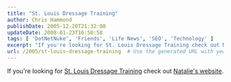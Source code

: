 ```yaml
---
title: "St. Louis Dressage Training"
author: Chris Hammond
publishDate: 2005-12-20T21:32:00
updateDate: 2008-01-23T16:50:58
tags: [ 'DotNetNuke', 'Friends', 'Life News', 'SEO', 'Technology' ]
excerpt: "If you're looking for St. Louis Dressage Training check out Natalie's..."
url: /2005/st-louis-dressage-training  # Use the generated URL with year
---
```

<P>If you're looking for <A href="https://www.natalieottiger.com/StLouisDressage/tabid/58/Default.aspx">St. Louis Dressage Training</A> check out <A href="https://www.natalieottiger.com/StLouisDressage/tabid/58/Default.aspx">Natalie's website</A>.</P> <P>&nbsp;</P>
